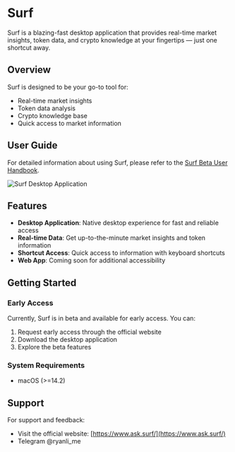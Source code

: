 # Surf

Surf is a blazing-fast desktop application that provides real-time market insights, token data, and crypto knowledge at your fingertips — just one shortcut away.

## Overview

Surf is designed to be your go-to tool for:
- Real-time market insights
- Token data analysis
- Crypto knowledge base
- Quick access to market information

## User Guide

For detailed information about using Surf, please refer to the [Surf Beta User Handbook](https://buildoncyber.notion.site/Surf-Beta-User-Handbook-1dd0c7ec751f80fe83b9de10c228c7cc?pvs=74).

![Surf Desktop Application](https://www.ask.surf/_next/image?url=%2Fassets%2Fapp-sample.webp&w=3840&q=75&dpl=dpl_4Lf5UbtWEyuYeDT4jcrCcvSCtDwv)

## Features

- **Desktop Application**: Native desktop experience for fast and reliable access
- **Real-time Data**: Get up-to-the-minute market insights and token information
- **Shortcut Access**: Quick access to information with keyboard shortcuts
- **Web App**: Coming soon for additional accessibility

## Getting Started

### Early Access

Currently, Surf is in beta and available for early access. You can:
1. Request early access through the official website
2. Download the desktop application
3. Explore the beta features

### System Requirements

- macOS (>=14.2)

## Support

For support and feedback:
- Visit the official website: [https://www.ask.surf/](https://www.ask.surf/)
- Telegram @ryanli_me


